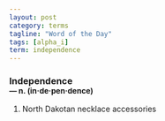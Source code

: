 ```yaml
---
layout: post
category: terms
tagline: "Word of the Day"
tags: [alpha_i]
term: independence
---
```


<h3>Independence<br/> <small>&mdash; n. (in<span>&middot;</span>de<span>&middot;</span>pen<span>&middot;</span>dence)</small></h3>
<p><ol>
<li>North Dakotan necklace accessories</li>
</ol></p>
